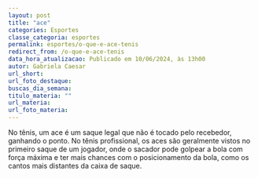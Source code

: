```yaml
---
layout: post
title: "ace"
categories: Esportes
classe_categoria: esportes
permalink: esportes/o-que-e-ace-tenis
redirect_from: /o-que-e-ace-tenis
data_hora_atualizacao: Publicado em 10/06/2024, às 13h00
autor: Gabriela Caesar
url_short: 
url_foto_destaque: 
buscas_dia_semana: 
titulo_materia: ""
url_materia: 
url_foto_materia: 
---
```

No tênis, um ace é um saque legal que não é tocado pelo recebedor, ganhando o ponto. No tênis profissional, os aces são geralmente vistos no primeiro saque de um jogador, onde o sacador pode golpear a bola com força máxima e ter mais chances com o posicionamento da bola, como os cantos mais distantes da caixa de saque.


